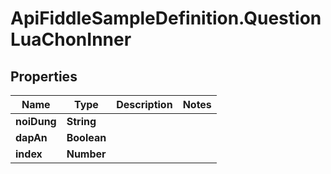 # ApiFiddleSampleDefinition.QuestionLuaChonInner

## Properties

Name | Type | Description | Notes
------------ | ------------- | ------------- | -------------
**noiDung** | **String** |  | 
**dapAn** | **Boolean** |  | 
**index** | **Number** |  | 


